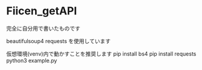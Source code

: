 # Fiicen_getAPI
完全に自分用で書いたものです

beautifulsoup4
requests
を使用しています

仮想環境(venv)内で動かすことを推奨します
pip install bs4
pip install requests
python3 example.py
